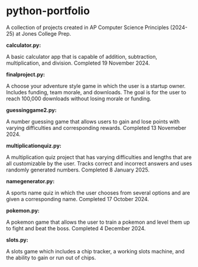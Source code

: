 # python-portfolio
A collection of projects created in AP Computer Science Principles (2024-25) at Jones College Prep. 

**calculator.py:**

A basic calculator app that is capable of addition, subtraction, multiplication, and division. Completed 19 November 2024.

**finalproject.py:**

A choose your adventure style game in which the user is a startup owner. Includes funding, team morale, and downloads. The goal is for the user to reach 100,000 downloads without losing morale or funding.

**guessinggame2.py:**

A number guessing game that allows users to gain and lose points with varying difficulties and corresponding rewards. Completed 13 Novemeber 2024.

**multiplicationquiz.py:**

A multiplication quiz project that has varying difficulties and lengths that are all customizable by the user. Tracks correct and incorrect answers and uses randomly generated numbers. Completed 8 January 2025.

**namegenerator.py:**

A sports name quiz in which the user chooses from several options and are given a corresponding name. Completed 17 October 2024.

**pokemon.py:**

A pokemon game that allows the user to train a pokemon and level them up to fight and beat the boss. Completed 4 December 2024.

**slots.py:**

A slots game which includes a chip tracker, a working slots machine, and the ability to gain or run out of chips.
